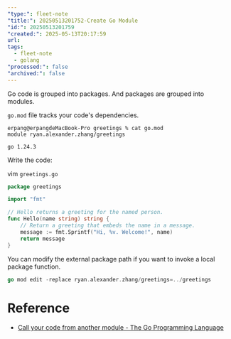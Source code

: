 ```yaml
---
"type:": fleet-note
"title:": 20250513201752-Create Go Module
"id:": 20250513201759
"created:": 2025-05-13T20:17:59
url: 
tags:
  - fleet-note
  - golang
"processed:": false
"archived:": false
---
```


Go code is grouped into packages. And packages are grouped into modules.

`go.mod` file tracks your code's dependencies.

```shell
erpang@erpangdeMacBook-Pro greetings % cat go.mod
module ryan.alexander.zhang/greetings

go 1.24.3
```

Write the code:

vim `greetings.go`

```go
package greetings

import "fmt"

// Hello returns a greeting for the named person.
func Hello(name string) string {
    // Return a greeting that embeds the name in a message.
    message := fmt.Sprintf("Hi, %v. Welcome!", name)
    return message
}
```


You can modify the external package path if you want to invoke a local package function.

```go
go mod edit -replace ryan.alexander.zhang/greetings=../greetings
```

# Reference
* [Call your code from another module - The Go Programming Language](https://go.dev/doc/tutorial/call-module-code)
